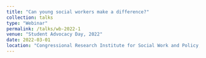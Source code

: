 ```yaml
---
title: "Can young social workers make a difference?"
collection: talks
type: "Webinar"
permalink: /talks/wb-2022-1
venue: "Student Advocacy Day, 2022"
date: 2022-03-01
location: "Congressional Research Institute for Social Work and Policy, Washington, DC"
---
```

